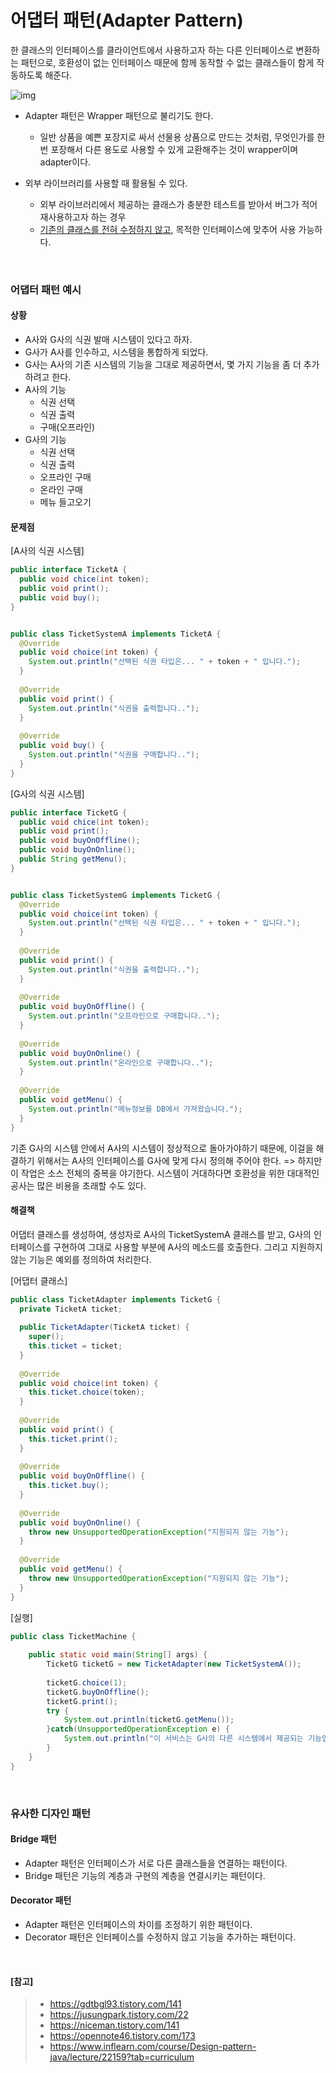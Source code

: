 # 어댑터 패턴(Adapter Pattern)

한 클래스의 인터페이스를 클라이언트에서 사용하고자 하는 다른 인터페이스로 변환하는 패턴으로, 호환성이 없는 인터페이스 때문에 함께 동작할 수 없는 클래스들이 함게 작동하도록 해준다.

![img](https://t1.daumcdn.net/cfile/tistory/24231F4C575EACA210)



- Adapter 패턴은 Wrapper 패턴으로 불리기도 한다.

  - 일반 상품을 예쁜 포장지로 싸서 선물용 상품으로 만드는 것처럼, 무엇인가를 한번 포장해서 다른 용도로 사용할 수 있게 교환해주는 것이 wrapper이며 adapter이다.

- 외부 라이브러리를 사용할 때 활용될 수 있다.
  - 외부 라이브러리에서 제공하는 클래스가 충분한 테스트를 받아서 버그가 적어 재사용하고자 하는 경우
  - <u>기존의 클래스를 전혀 수정하지 않고</u>, 목적한 인터페이스에 맞추어 사용 가능하다.

<br>

### 어댑터 패턴 예시

#### 상황

- A사와 G사의 식권 발매 시스템이 있다고 하자.
- G사가 A사를 인수하고, 시스템을 통합하게 되었다.
- G사는 A사의 기존 시스템의 기능을 그대로 제공하면서, 몇 가지 기능을 좀 더 추가하려고 한다.
- A사의 기능
  - 식권 선택
  - 식권 출력
  - 구매(오프라인)
- G사의 기능
  - 식권 선택
  - 식권 출력
  - 오프라인 구매
  - 온라인 구매
  - 메뉴 들고오기

#### 문제점

[A사의 식권 시스템]

```java
public interface TicketA {
  public void chice(int token);
  public void print();
  public void buy();
}


public class TicketSystemA implements TicketA {
  @Override
  public void choice(int token) {
    System.out.println("선택된 식권 타입은... " + token + " 입니다.");
  }
  
  @Override
  public void print() {
    System.out.println("식권을 출력합니다..");
  }
  
  @Override
  public void buy() {
    System.out.println("식권을 구매합니다..");
  }
}
```

[G사의 식권 시스템]

```java
public interface TicketG {
  public void chice(int token);
  public void print();
  public void buyOnOffline();
  public void buyOnOnline();
  public String getMenu();
}


public class TicketSystemG implements TicketG {
  @Override
  public void choice(int token) {
    System.out.println("선택된 식권 타입은... " + token + " 입니다.");
  }
  
  @Override
  public void print() {
    System.out.println("식권을 출력합니다..");
  }
  
  @Override
  public void buyOnOffline() {
    System.out.println("오프라인으로 구매합니다..");
  }
  
  @Override
  public void buyOnOnline() {
    System.out.println("온라인으로 구매합니다..");
  }
  
  @Override
  public void getMenu() {
    System.out.println("메뉴정보를 DB에서 가져왔습니다.");
  }
}
```

기존 G사의 시스템 안에서 A사의 시스템이 정상적으로 돌아가야하기 때문에, 이걸을 해결하기 위해서는 A사의 인터페이스를 G사에 맞게 다시 정의해 주어야 한다. => 하지만 이 작업은 소스 전체의 중복을 야기한다. 시스템이 거대하다면 호환성을 위한 대대적인 공사는 많은 비용을 초래할 수도 있다.

#### 해결책

어댑터 클래스를 생성하여, 생성자로 A사의 TicketSystemA 클래스를 받고, G사의 인터페이스를 구현하여 그대로 사용할 부분에 A사의 메소드를 호출한다. 그리고 지원하지 않는 기능은 예외를 정의하여 처리한다.

[어댑터 클래스]

```java
public class TicketAdapter implements TicketG {
  private TicketA ticket;
  
  public TicketAdapter(TicketA ticket) {
    super();
    this.ticket = ticket;
  }
  
  @Override
  public void choice(int token) {
    this.ticket.choice(token);
  }
  
  @Override
  public void print() {
    this.ticket.print();
  }
  
  @Override
  public void buyOnOffline() {
    this.ticket.buy();
  }
  
  @Override
  public void buyOnOnline() {
    throw new UnsupportedOperationException("지원되지 않는 기능");
  }
  
  @Override
  public void getMenu() {
    throw new UnsupportedOperationException("지원되지 않는 기능");
  }
}
```

[실행]

```java
public class TicketMachine {
 
    public static void main(String[] args) {
        TicketG ticketG = new TicketAdapter(new TicketSystemA());
 
        ticketG.choice(1);
        ticketG.buyOnOffline();
        ticketG.print();
        try {
            System.out.println(ticketG.getMenu());
        }catch(UnsupportedOperationException e) {
            System.out.println("이 서비스는 G사의 다른 시스템에서 제공되는 기능입니다.");
        }
    }
}
```

<br>

### 유사한 디자인 패턴

#### Bridge 패턴

- Adapter 패턴은 인터페이스가 서로 다른 클래스들을 연결하는 패턴이다.
- Bridge 패턴은 기능의 계층과 구현의 계층을 연결시키는 패턴이다.

#### Decorator 패턴

- Adapter 패턴은 인터페이스의 차이를 조정하기 위한 패턴이다.
- Decorator 패턴은 인터페이스를 수정하지 않고 기능을 추가하는 패턴이다.

<br>

#### [참고]

> - https://gdtbgl93.tistory.com/141
> - https://jusungpark.tistory.com/22
> - https://niceman.tistory.com/141
> - https://opennote46.tistory.com/173
> - https://www.inflearn.com/course/Design-pattern-java/lecture/22159?tab=curriculum



